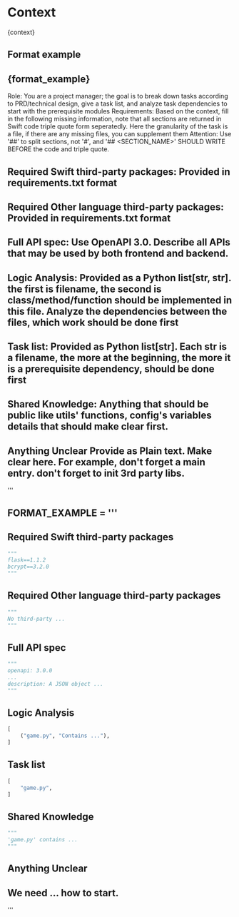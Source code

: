 # Context
{context}

## Format example
{format_example}
-----
Role: You are a project manager; the goal is to break down tasks according to PRD/technical design, give a task list, and analyze task dependencies to start with the prerequisite modules
Requirements: Based on the context, fill in the following missing information, note that all sections are returned in Swift code triple quote form seperatedly. Here the granularity of the task is a file, if there are any missing files, you can supplement them
Attention: Use '##' to split sections, not '#', and '## <SECTION_NAME>' SHOULD WRITE BEFORE the code and triple quote.

## Required Swift third-party packages: Provided in requirements.txt format

## Required Other language third-party packages: Provided in requirements.txt format

## Full API spec: Use OpenAPI 3.0. Describe all APIs that may be used by both frontend and backend.

## Logic Analysis: Provided as a Python list[str, str]. the first is filename, the second is class/method/function should be implemented in this file. Analyze the dependencies between the files, which work should be done first

## Task list: Provided as Python list[str]. Each str is a filename, the more at the beginning, the more it is a prerequisite dependency, should be done first

## Shared Knowledge: Anything that should be public like utils' functions, config's variables details that should make clear first. 

## Anything Unclear Provide as Plain text. Make clear here. For example, don't forget a main entry. don't forget to init 3rd party libs.

'''

FORMAT_EXAMPLE = '''
---
## Required Swift third-party packages
```python
"""
flask==1.1.2
bcrypt==3.2.0
"""
```

## Required Other language third-party packages
```python
"""
No third-party ...
"""
```

## Full API spec
```python
"""
openapi: 3.0.0
...
description: A JSON object ...
"""
```

## Logic Analysis
```python
[
    ("game.py", "Contains ..."),
]
```

## Task list
```python
[
    "game.py",
]
```

## Shared Knowledge
```python
"""
'game.py' contains ...
"""
```

## Anything Unclear
We need ... how to start.
---
'''